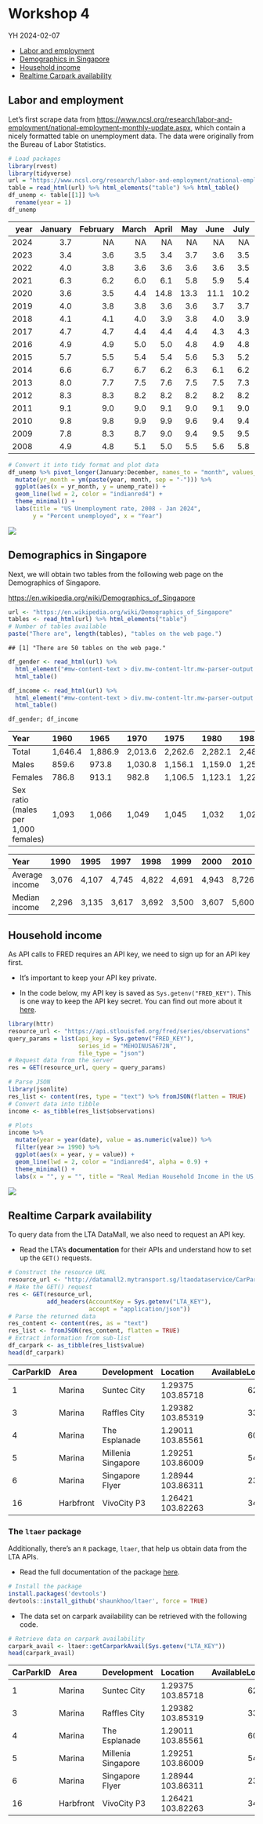 Workshop 4
================
YH
2024-02-07

- [Labor and employment](#labor-and-employment)
- [Demographics in Singapore](#demographics-in-singapore)
- [Household income](#household-income)
- [Realtime Carpark availability](#realtime-carpark-availability)

## Labor and employment

Let’s first scrape data from
<https://www.ncsl.org/research/labor-and-employment/national-employment-monthly-update.aspx>,
which contain a nicely formatted table on unemployment data. The data
were originally from the Bureau of Labor Statistics.

``` r
# Load packages
library(rvest)
library(tidyverse)
url = "https://www.ncsl.org/research/labor-and-employment/national-employment-monthly-update.aspx"
table = read_html(url) %>% html_elements("table") %>% html_table()
df_unemp <- table[[1]] %>%
  rename(year = 1)
df_unemp
```

<div class="kable-table">

| year | January | February | March | April |  May | June | July | August | September | October | November | December |
|-----:|--------:|---------:|------:|------:|-----:|-----:|-----:|-------:|----------:|--------:|---------:|---------:|
| 2024 |     3.7 |       NA |    NA |    NA |   NA |   NA |   NA |     NA |        NA |      NA |       NA |       NA |
| 2023 |     3.4 |      3.6 |   3.5 |   3.4 |  3.7 |  3.6 |  3.5 |    3.8 |       3.8 |     3.9 |      3.7 |      3.7 |
| 2022 |     4.0 |      3.8 |   3.6 |   3.6 |  3.6 |  3.6 |  3.5 |    3.7 |       3.5 |     3.7 |      3.7 |      3.5 |
| 2021 |     6.3 |      6.2 |   6.0 |   6.1 |  5.8 |  5.9 |  5.4 |    5.2 |       4.8 |     4.6 |      4.2 |      3.9 |
| 2020 |     3.6 |      3.5 |   4.4 |  14.8 | 13.3 | 11.1 | 10.2 |    8.4 |       7.9 |     6.9 |      6.7 |      6.7 |
| 2019 |     4.0 |      3.8 |   3.8 |   3.6 |  3.6 |  3.7 |  3.7 |    3.7 |       3.5 |     3.6 |      3.5 |      3.5 |
| 2018 |     4.1 |      4.1 |   4.0 |   3.9 |  3.8 |  4.0 |  3.9 |    3.8 |       3.7 |     3.8 |      3.7 |      3.9 |
| 2017 |     4.7 |      4.7 |   4.4 |   4.4 |  4.4 |  4.3 |  4.3 |    4.4 |       4.2 |     4.1 |      4.2 |      4.1 |
| 2016 |     4.9 |      4.9 |   5.0 |   5.0 |  4.8 |  4.9 |  4.8 |    4.9 |       5.0 |     4.9 |      4.7 |      4.7 |
| 2015 |     5.7 |      5.5 |   5.4 |   5.4 |  5.6 |  5.3 |  5.2 |    5.1 |       5.0 |     5.0 |      5.1 |      5.0 |
| 2014 |     6.6 |      6.7 |   6.7 |   6.2 |  6.3 |  6.1 |  6.2 |    6.1 |       5.9 |     5.7 |      5.8 |      5.6 |
| 2013 |     8.0 |      7.7 |   7.5 |   7.6 |  7.5 |  7.5 |  7.3 |    7.2 |       7.2 |     7.2 |      6.9 |      6.7 |
| 2012 |     8.3 |      8.3 |   8.2 |   8.2 |  8.2 |  8.2 |  8.2 |    8.1 |       7.8 |     7.8 |      7.7 |      7.9 |
| 2011 |     9.1 |      9.0 |   9.0 |   9.1 |  9.0 |  9.1 |  9.0 |    9.0 |       9.0 |     8.8 |      8.6 |      8.5 |
| 2010 |     9.8 |      9.8 |   9.9 |   9.9 |  9.6 |  9.4 |  9.4 |    9.5 |       9.5 |     9.4 |      9.8 |      9.3 |
| 2009 |     7.8 |      8.3 |   8.7 |   9.0 |  9.4 |  9.5 |  9.5 |    9.6 |       9.8 |    10.0 |      9.9 |      9.9 |
| 2008 |     4.9 |      4.8 |   5.1 |   5.0 |  5.5 |  5.6 |  5.8 |    6.2 |       6.2 |     6.6 |      6.8 |      7.2 |

</div>

``` r
# Convert it into tidy format and plot data
df_unemp %>% pivot_longer(January:December, names_to = "month", values_to = "unemp_rate") %>%
  mutate(yr_month = ym(paste(year, month, sep = "-"))) %>%
  ggplot(aes(x = yr_month, y = unemp_rate)) +
  geom_line(lwd = 2, color = "indianred4") +
  theme_minimal() +
  labs(title = "US Unemployment rate, 2008 - Jan 2024",
       y = "Percent unemployed", x = "Year")
```

![](04-workshop_files/figure-gfm/unnamed-chunk-1-1.png)<!-- -->

## Demographics in Singapore

Next, we will obtain two tables from the following web page on the
Demographics of Singapore.

<https://en.wikipedia.org/wiki/Demographics_of_Singapore>

``` r
url <- "https://en.wikipedia.org/wiki/Demographics_of_Singapore"
tables <- read_html(url) %>% html_elements("table")
# Number of tables available
paste("There are", length(tables), "tables on the web page.")
```

    ## [1] "There are 50 tables on the web page."

``` r
df_gender <- read_html(url) %>% 
  html_element("#mw-content-text > div.mw-content-ltr.mw-parser-output > table:nth-child(53)") %>%
  html_table()

df_income <- read_html(url) %>% 
  html_element("#mw-content-text > div.mw-content-ltr.mw-parser-output > table:nth-child(126)") %>%
  html_table()

df_gender; df_income
```

<div class="kable-table">

| Year                                | 1960    | 1965    | 1970    | 1975    | 1980    | 1985    | 1990    | 1995    | 2000    | 2005    | 2010    | 2015    | 2020    |
|:------------------------------------|:--------|:--------|:--------|:--------|:--------|:--------|:--------|:--------|:--------|:--------|:--------|:--------|:--------|
| Total                               | 1,646.4 | 1,886.9 | 2,013.6 | 2,262.6 | 2,282.1 | 2,482.6 | 2,735.9 | 3,013.5 | 3,273.4 | 3,467.8 | 3,771.7 | 3,902.7 | 4,044.2 |
| Males                               | 859.6   | 973.8   | 1,030.8 | 1,156.1 | 1,159.0 | 1,258.5 | 1,386.3 | 1,514.0 | 1,634.7 | 1,721.1 | 1,861.1 | 1,916.6 | 1,977.6 |
| Females                             | 786.8   | 913.1   | 982.8   | 1,106.5 | 1,123.1 | 1,224.2 | 1,349.6 | 1,499.5 | 1,638.7 | 1,746.7 | 1,910.6 | 1,986.1 | 2,066.7 |
| Sex ratio (males per 1,000 females) | 1,093   | 1,066   | 1,049   | 1,045   | 1,032   | 1,028   | 1,027   | 1,010   | 998     | 985     | 974     | 965     | 957     |

</div>

<div class="kable-table">

| Year           | 1990  | 1995  | 1997  | 1998  | 1999  | 2000  | 2010  | 2011  | 2017   |
|:---------------|:------|:------|:------|:------|:------|:------|:------|:------|:-------|
| Average income | 3,076 | 4,107 | 4,745 | 4,822 | 4,691 | 4,943 | 8,726 | 9,618 | 11,589 |
| Median income  | 2,296 | 3,135 | 3,617 | 3,692 | 3,500 | 3,607 | 5,600 | 6,307 | 8,846  |

</div>

## Household income

As API calls to FRED requires an API key, we need to sign up for an API
key first.

- It’s important to keep your API key private.

- In the code below, my API key is saved as `Sys.getenv("FRED_KEY")`.
  This is one way to keep the API key secret. You can find out more
  about it
  [here](https://daattali.gitbooks.io/stat545-ubc-github-io/content/bit003_api-key-env-var.html).

``` r
library(httr)
resource_url <- "https://api.stlouisfed.org/fred/series/observations"
query_params = list(api_key = Sys.getenv("FRED_KEY"),
                    series_id = "MEHOINUSA672N",
                    file_type = "json")
# Request data from the server
res = GET(resource_url, query = query_params)

# Parse JSON
library(jsonlite)
res_list <- content(res, type = "text") %>% fromJSON(flatten = TRUE)
# Convert data into tibble
income <- as_tibble(res_list$observations)

# Plots
income %>%
  mutate(year = year(date), value = as.numeric(value)) %>%
  filter(year >= 1990) %>%
  ggplot(aes(x = year, y = value)) +
  geom_line(lwd = 2, color = "indianred4", alpha = 0.9) +
  theme_minimal() +
  labs(x = "", y = "", title = "Real Median Household Income in the US, 1990 to present")
```

![](04-workshop_files/figure-gfm/unnamed-chunk-3-1.png)<!-- -->

## Realtime Carpark availability

To query data from the LTA DataMall, we also need to request an API key.

- Read the LTA’s **documentation** for their APIs and understand how to
  set up the `GET()` requests.

``` r
# Construct the resource URL
resource_url <- "http://datamall2.mytransport.sg/ltaodataservice/CarParkAvailabilityv2"
# Make the GET() request
res <- GET(resource_url, 
           add_headers(AccountKey = Sys.getenv("LTA_KEY"),
                       accept = "application/json"))
# Parse the returned data
res_content <- content(res, as = "text")
res_list <- fromJSON(res_content, flatten = TRUE)
# Extract information from sub-list
df_carpark <- as_tibble(res_list$value)
head(df_carpark)
```

<div class="kable-table">

| CarParkID | Area      | Development        | Location          | AvailableLots | LotType | Agency |
|:----------|:----------|:-------------------|:------------------|--------------:|:--------|:-------|
| 1         | Marina    | Suntec City        | 1.29375 103.85718 |           627 | C       | LTA    |
| 3         | Marina    | Raffles City       | 1.29382 103.85319 |           330 | C       | LTA    |
| 4         | Marina    | The Esplanade      | 1.29011 103.85561 |           608 | C       | LTA    |
| 5         | Marina    | Millenia Singapore | 1.29251 103.86009 |           545 | C       | LTA    |
| 6         | Marina    | Singapore Flyer    | 1.28944 103.86311 |           233 | C       | LTA    |
| 16        | Harbfront | VivoCity P3        | 1.26421 103.82263 |           343 | C       | LTA    |

</div>

### The `ltaer` package

Additionally, there’s an `R` package, `ltaer`, that help us obtain data
from the LTA APIs.

- Read the full documentation of the package
  [here](https://shaunkhoo.github.io/ltaer/index.html).

``` r
# Install the package
install.packages('devtools')
devtools::install_github('shaunkhoo/ltaer', force = TRUE)
```

- The data set on carpark availability can be retrieved with the
  following code.

``` r
# Retrieve data on carpark availability
carpark_avail <- ltaer::getCarparkAvail(Sys.getenv("LTA_KEY"))
head(carpark_avail)
```

<div class="kable-table">

| CarParkID | Area      | Development        | Location          | AvailableLots | LotType | Agency | lat     | lng       |
|:----------|:----------|:-------------------|:------------------|--------------:|:--------|:-------|:--------|:----------|
| 1         | Marina    | Suntec City        | 1.29375 103.85718 |           627 | C       | LTA    | 1.29375 | 103.85718 |
| 3         | Marina    | Raffles City       | 1.29382 103.85319 |           330 | C       | LTA    | 1.29382 | 103.85319 |
| 4         | Marina    | The Esplanade      | 1.29011 103.85561 |           608 | C       | LTA    | 1.29011 | 103.85561 |
| 5         | Marina    | Millenia Singapore | 1.29251 103.86009 |           545 | C       | LTA    | 1.29251 | 103.86009 |
| 6         | Marina    | Singapore Flyer    | 1.28944 103.86311 |           233 | C       | LTA    | 1.28944 | 103.86311 |
| 16        | Harbfront | VivoCity P3        | 1.26421 103.82263 |           343 | C       | LTA    | 1.26421 | 103.82263 |

</div>
